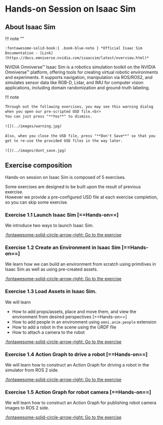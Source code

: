 # Hands-on Session on Isaac Sim

## About Isaac Sim

!!! note ""

    :fontawesome-solid-book:{ .book-blue-note } *Official Isaac Sim Documentation - [Link](https://docs.omniverse.nvidia.com/isaacsim/latest/overview.html)*

NVIDIA Omniverse™ Isaac Sim is a robotics simulation toolkit on the NVIDIA Omniverse™ platform, offering tools for creating virtual robotic environments and experiments. It supports navigation, manipulation via ROS/ROS2, and simulates sensor data like RGB-D, Lidar, and IMU for computer vision applications, including domain randomization and ground-truth labeling.

!!! note

    Through out the following exercises, you may see this warning dialog when you open our pre-scripted USD file.<br>
    You can just press "**Yes**" to dismiss.

    ![](../images/warning.jpg)

    Also, when you close the USD file, press "**Don't Save**" so that you get to re-use the provided USD files in the way later.

    ![](../images/dont_save.jpg)

## Exercise composition

Hands-on session on Isaac Sim is composed of 5 exercises.

Some exercises are designed to be built upon the result of previous exercise.<br> However we provide a pre-configured USD file at each exercise completion, so you can skip some exercise.

### Exercise 1.1 Launch Isaac Sim [==Hands-on==]

We introduce two ways to launch Isaac Sim.

[:fontawesome-solid-circle-arrow-right: Go to the exercise](./isaac-sim_01.md) 

### Exercise 1.2 Create an Environment in Isaac Sim [==Hands-on==]

We learn how we can build an environment from scratch using primitives in Isaac Sim as well as using pre-created assets. 

[:fontawesome-solid-circle-arrow-right: Go to the exercise](./isaac-sim_02.md) 

### Exercise 1.3 Load Assets in Isaac Sim.

We will learn

- How to add props/assets, place and move them, and view the environment from desired perspectives [==Hands-on==]
- How to add people in an environment using `omni.anim.people` extension
- How to add a robot in the scene using the URDF file
- How to attach a camera to the robot

[:fontawesome-solid-circle-arrow-right: Go to the exercise](./isaac-sim_03.md) 

### Exercise 1.4 Action Graph to drive a robot [==Hands-on==]

We will learn how to construct an Action Graph for driving a robot in the simulator from ROS 2 side.

[:fontawesome-solid-circle-arrow-right: Go to the exercise](./isaac-sim_04.md) 

### Exercise 1.5 Action Graph for robot camera [==Hands-on==]

We will learn how to construct an Action Graph for publishing robot camera images to ROS 2 side.

[:fontawesome-solid-circle-arrow-right: Go to the exercise](./isaac-sim_05.md) 
